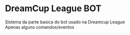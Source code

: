 # DreamCup League BOT
Sistema da parte basica do bot usado na Dreamcup League<br>
Apenas alguns comandos/eventos
